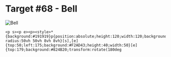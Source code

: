 # Target #68 - Bell

![Bell](https://cssbattle.dev/targets/68.png)

```
<p s><p e><p><style>*{background:#191919}p{position:absolute;height:120;width:120;background:#E08027;top:74;left:140;border-radius:50vh 50vh 8vh 8vh}[s],[e]{top:50;left:175;background:#F2AD43;height:40;width:50}[e]{top:179;background:#824B20;transform:rotate(180deg
```
